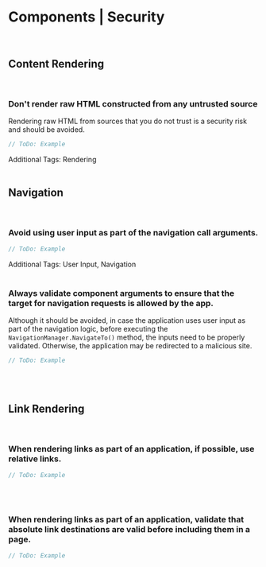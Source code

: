 # Components | Security
<br>

## Content Rendering
<br> 


### Don't render raw HTML constructed from any untrusted source

Rendering raw HTML from sources that you do not trust is a security risk and should be avoided.

```csharp
// ToDo: Example
```

Additional Tags: Rendering
<br><br>


## Navigation
<br>


### Avoid using user input as part of the navigation call arguments.

```csharp
// ToDo: Example
```

Additional Tags: User Input, Navigation
<br><br>


### Always validate component arguments to ensure that the target for navigation requests is allowed by the app.

Although it should be avoided, in case the application uses user input as part of the navigation logic, before executing the `NavigationManager.NavigateTo()` method,
the inputs need to be properly validated. Otherwise, the application may be redirected to a malicious site.

```csharp
// ToDo: Example
```
<br><br>


## Link Rendering
<br>

### When rendering links as part of an application, if possible, use relative links.

```csharp
// ToDo: Example
```
<br><br>


### When rendering links as part of an application, validate that absolute link destinations are valid before including them in a page.

```csharp
// ToDo: Example
```
<br><br>